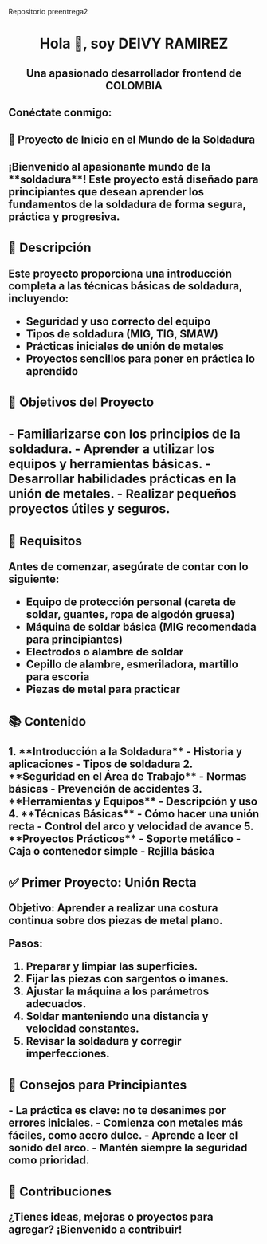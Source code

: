 Repositorio preentrega2
<h1 align="center">Hola 👋, soy DEIVY RAMIREZ</h1>
<h2 align="center">Una apasionado desarrollador frontend de COLOMBIA</h2>

<h2 align="left">Conéctate conmigo:</h2>
<p align="left">
</p>

<h2>🔧 Proyecto de Inicio en el Mundo de la Soldadura <h2/>

<p>¡Bienvenido al apasionante mundo de la **soldadura**! Este proyecto está diseñado para principiantes que desean aprender los fundamentos de la soldadura de forma segura, práctica y progresiva.<p/>
<section>
<h3>📘 Descripción</h3>

<p>Este proyecto proporciona una introducción completa a las técnicas básicas de soldadura, incluyendo:

- Seguridad y uso correcto del equipo
- Tipos de soldadura (MIG, TIG, SMAW)
- Prácticas iniciales de unión de metales
- Proyectos sencillos para poner en práctica lo aprendido
 <p/>
</section>
<section>
 <h3> 🎯 Objetivos del Proyecto<h3/>
<p>
- Familiarizarse con los principios de la soldadura.
- Aprender a utilizar los equipos y herramientas básicas.
- Desarrollar habilidades prácticas en la unión de metales.
- Realizar pequeños proyectos útiles y seguros.
</p>
</section>
<sectio>
<h3> 🧰 Requisitos </h3>
<p>
Antes de comenzar, asegúrate de contar con lo siguiente:

- Equipo de protección personal (careta de soldar, guantes, ropa de algodón gruesa)
- Máquina de soldar básica (MIG recomendada para principiantes)
- Electrodos o alambre de soldar
- Cepillo de alambre, esmeriladora, martillo para escoria
- Piezas de metal para practicar
  </p>
</section>
<section>
<h3> 📚 Contenido </h3>
<p>
1. **Introducción a la Soldadura**
   - Historia y aplicaciones
   - Tipos de soldadura
2. **Seguridad en el Área de Trabajo**
   - Normas básicas
   - Prevención de accidentes
3. **Herramientas y Equipos**
   - Descripción y uso
4. **Técnicas Básicas**
   - Cómo hacer una unión recta
   - Control del arco y velocidad de avance
5. **Proyectos Prácticos**
   - Soporte metálico
   - Caja o contenedor simple
   - Rejilla básica
  </p>
</section>
<section>
  
<h3> ✅ Primer Proyecto: Unión Recta </h3>
<p>
Objetivo: Aprender a realizar una costura continua sobre dos piezas de metal plano.

Pasos:

1. Preparar y limpiar las superficies.
2. Fijar las piezas con sargentos o imanes.
3. Ajustar la máquina a los parámetros adecuados.
4. Soldar manteniendo una distancia y velocidad constantes.
5. Revisar la soldadura y corregir imperfecciones.
</p>
</section>
<section>
  
<h3> 🧠 Consejos para Principiantes </h3>
<p>
- La práctica es clave: no te desanimes por errores iniciales.
- Comienza con metales más fáciles, como acero dulce.
- Aprende a leer el sonido del arco.
- Mantén siempre la seguridad como prioridad.
  </p>
</section>
<section>
  
<h3> 🤝 Contribuciones </h3>
<p>
¿Tienes ideas, mejoras o proyectos para agregar? ¡Bienvenido a contribuir!
  </p>
